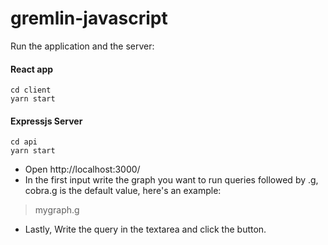 # gremlin-javascript

Run the application and the server:
#### React app 

    cd client
    yarn start

#### Expressjs Server

    cd api
    yarn start
    
- Open http://localhost:3000/ 
- In the first input write the graph you want to run queries followed by .g, cobra.g is the default value, here's an example:  
> mygraph.g
- Lastly, Write the query in the textarea and click the button.
